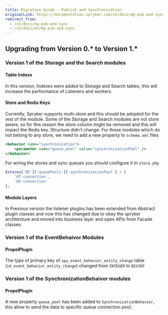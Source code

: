 ```yaml
---
title: Migration Guide - Publish and Synchronization
originalLink: https://documentation.spryker.com/v5/docs/mg-pub-and-sync
redirect_from:
  - /v5/docs/mg-pub-and-sync
  - /v5/docs/en/mg-pub-and-sync
---
```


## Upgrading from Version 0.* to Version 1.*

### Version 1 of the Storage and the Search modules

#### Table Indexs
In this version, Indexes were added to Storage and Search tables, this will increase the performance of Listeners and workers.

#### Store and Redis Keys
Currently, Spryker supports multi-store and this should be adopted for the rest of the module. Some of the Storage and Search modules are not store aware, so for this reason the store column might be removed and this will impact the Redis key. Structure didn't change. For those modules which do not belong to any store, we need to add a new property to `schema.xml` files

```xml
<behavior name="synchronization">
	<parameter name="queue_pool" value="synchronizationPool" />
</behavior>
```
For wiring the stores and sync queues you should configure it in `store.php`

```php
$stores['DE']['queuePools']['synchronizationPool'] = [
	'AT-connection',
	'DE-connection'
];
```
#### Module Layers
In Previous version the listener plugins has been extended from Abstract plugin classes and now this has changed due to obey the spryker architecture and moved into business layer and open APIs from Facade classes.

### Version 1 of the EventBehaivor Modules

#### PropelPlugin
The type of primary key of `spy_event_behavior_entity_change` table (`id_event_behavior_entity_change`) changed from `INTEGER` to `BIGINT`

### Version 1 of the SynchronizationBehaivor modules

#### PropelPlugin
A new property `queue_pool` has been added to `SynchronizationBehavior`, this allow to send the data to specific queue connection pool.

